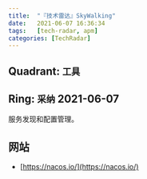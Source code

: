 ```yaml
---
title:  "『技术雷达』SkyWalking"
date:   2021-06-07 16:36:34
tags:   [tech-radar, apm]
categories: [TechRadar]
---
```


## Quadrant: `工具`

## Ring: `采纳` 2021-06-07

服务发现和配置管理。

## 网站

- [https://nacos.io/](https://nacos.io/)

